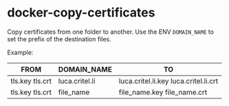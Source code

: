 # docker-copy-certificates

Copy certificates from one folder to another. Use the ENV `DOMAIN_NAME` to set the prefix of the destination files.

Example:

| FROM            | DOMAIN_NAME    | TO                                    |
|-----------------|----------------|---------------------------------------|
| tls.key tls.crt | luca.critel.li | luca.critel.li.key luca.critel.li.crt |
| tls.key tls.crt | file_name      | file_name.key file_name.crt           |